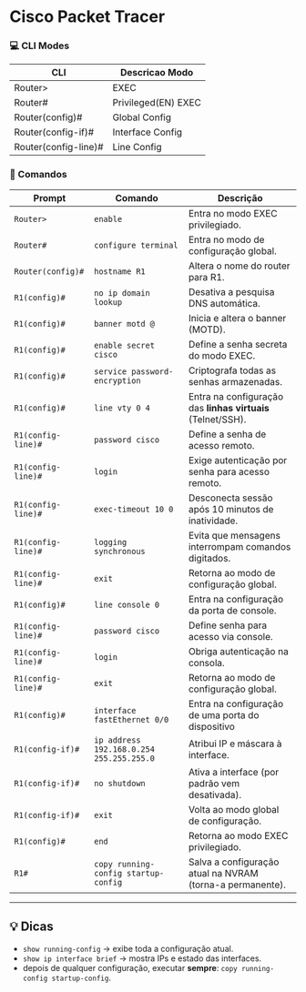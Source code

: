 # Cisco Packet Tracer
### 💻 CLI Modes
| **CLI** | **Descricao Modo** |
|---------|---------------|
|Router>|EXEC|
|Router#|Privileged(EN) EXEC|
|Router(config)#|Global Config| 
|Router(config-if)#|Interface Config|
|Router(config-line)#|Line Config| 

### 📖 Comandos
| **Prompt** | **Comando** | **Descrição** |
|-------------|-------------|----------------|
| `Router>` | `enable` | Entra no modo EXEC privilegiado. |
| `Router#` | `configure terminal` | Entra no modo de configuração global. |
| `Router(config)#` | `hostname R1` | Altera o nome do router para R1. |
| `R1(config)#` | `no ip domain lookup` | Desativa a pesquisa DNS automática. |
| `R1(config)#` | `banner motd @` | Inicia e altera o banner (MOTD). |
| `R1(config)#` | `enable secret cisco` | Define a senha secreta do modo EXEC. |
| `R1(config)#` | `service password-encryption` | Criptografa todas as senhas armazenadas. |
| `R1(config)#` | `line vty 0 4` | Entra na configuração das **linhas virtuais** (Telnet/SSH). |
| `R1(config-line)#` | `password cisco` | Define a senha de acesso remoto. |
| `R1(config-line)#` | `login` | Exige autenticação por senha para acesso remoto. |
| `R1(config-line)#` | `exec-timeout 10 0` | Desconecta sessão após 10 minutos de inatividade. |
| `R1(config-line)#` | `logging synchronous` | Evita que mensagens interrompam comandos digitados. |
| `R1(config-line)#` | `exit` | Retorna ao modo de configuração global. |
| `R1(config)#` | `line console 0` | Entra na configuração da porta de console. |
| `R1(config-line)#` | `password cisco` | Define senha para acesso via console. |
| `R1(config-line)#` | `login` | Obriga autenticação na consola. |
| `R1(config-line)#` | `exit` | Retorna ao modo de configuração global. |
| `R1(config)#` | `interface fastEthernet 0/0` | Entra na configuração de uma porta do dispositivo |
| `R1(config-if)#` | `ip address 192.168.0.254 255.255.255.0` | Atribui IP e máscara à interface. |
| `R1(config-if)#` | `no shutdown` | Ativa a interface (por padrão vem desativada). |
| `R1(config-if)#` | `exit` | Volta ao modo global de configuração. |
| `R1(config)#` | `end` | Retorna ao modo EXEC privilegiado. |
| `R1#` | `copy running-config startup-config` | Salva a configuração atual na NVRAM (torna-a permanente). |

---

## 💡 Dicas
- `show running-config` → exibe toda a configuração atual.  
- `show ip interface brief` → mostra IPs e estado das interfaces.  
- depois de qualquer configuração, executar **sempre**: `copy running-config startup-config`.
